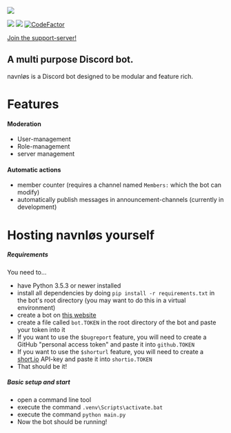 ![](https://github.com/joseywoermann/navnlos/blob/master/assets/navnlos.PNG)

![](https://badgen.net/github/release/joseywoermann/navnlos/stable?color=black) ![](https://badgen.net/github/last-commit/joseywoermann/navnlos?color=black) [![CodeFactor](https://www.codefactor.io/repository/github/joseywoermann/navnlos/badge)](https://www.codefactor.io/repository/github/joseywoermann/navnlos)

[Join the support-server!](https://discord.gg/52TbNHPBU9)

## A multi purpose Discord bot.

navnløs is a Discord bot designed to be modular and feature rich.

# Features

#### Moderation

* User-management
* Role-management
* server management



#### Automatic actions

* member counter (requires a channel named `Members:` which the bot can modify)
* automatically publish messages in announcement-channels (currently in development)


# Hosting navnløs yourself

##### Requirements

You need to...
* have Python 3.5.3 or newer installed
* install all dependencies by doing `pip install -r requirements.txt` in the bot's root directory (you may want to do this in a virtual environment)
* create a bot on [this website](https://discord.com/developers/applications/)
* create a file called `bot.TOKEN` in the root directory of the bot and paste your token into it
* If you want to use the `$bugreport` feature, you will need to create a GitHub "personal access token" and paste it into `github.TOKEN`
* If you want to use the `$shorturl` feature, you will need to create a [short.io](https://short.io/) API-key and paste it into `shortio.TOKEN`
* That should be it!

##### Basic setup and start

* open a command line tool
* execute the command `.venv\Scripts\activate.bat`
* execute the command `python main.py`
* Now the bot should be running!
